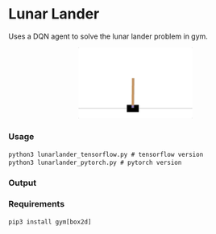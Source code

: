 # Lunar Lander

 Uses a DQN agent to solve the lunar lander problem in gym. 

<p align="center">
<img src="images/lunarlander.gif" width="45%">
</p>



### Usage

```
python3 lunarlander_tensorflow.py # tensorflow version
python3 lunarlander_pytorch.py # pytorch version
```

### Output

### Requirements
```
pip3 install gym[box2d]
```
